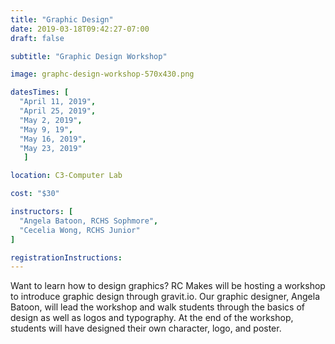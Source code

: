 ```yaml
---
title: "Graphic Design"
date: 2019-03-18T09:42:27-07:00
draft: false

subtitle: "Graphic Design Workshop"

image: graphc-design-workshop-570x430.png

datesTimes: [ 
  "April 11, 2019",
  "April 25, 2019",
  "May 2, 2019",
  "May 9, 19",
  "May 16, 2019",
  "May 23, 2019"
   ]

location: C3-Computer Lab

cost: "$30"

instructors: [
  "Angela Batoon, RCHS Sophmore",
  "Cecelia Wong, RCHS Junior"
]

registrationInstructions:
---
```


Want to learn how to design graphics? RC Makes will be hosting a workshop to introduce graphic design through gravit.io. Our graphic designer, Angela Batoon, will lead the workshop and walk students through the basics of design as well as logos and typography. At the end of the workshop, students will have designed their own character, logo, and poster.
